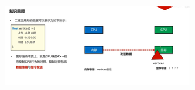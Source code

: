 ![输入图片说明](/imgs/2024-10-14/ckJoOAGeXvYbRpas.png)
<!--stackedit_data:
eyJoaXN0b3J5IjpbNjY5NDMxMjE5LC0yMDg4NzQ2NjEyXX0=
-->